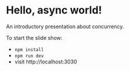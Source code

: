 # Hello, async world!

An introductory presentation about concurrency.

To start the slide show:

- `npm install`
- `npm run dev`
- visit http://localhost:3030
